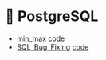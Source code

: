 # :elephant: PostgreSQL

- [min_max](https://www.codewars.com/kata/581113dce10b531b1d0000bd/train/sql) [code](https://github.com/nicolaskruger/postgresSQL_code_war/tree/001max_min)
- [SQL_Bug_Fixing](https://www.codewars.com/kata/582cba7d3be8ce3a8300007c/train/sql) [code](https://github.com/nicolaskruger/postgresSQL_code_war/tree/002FixtheQUERY-Totaling)